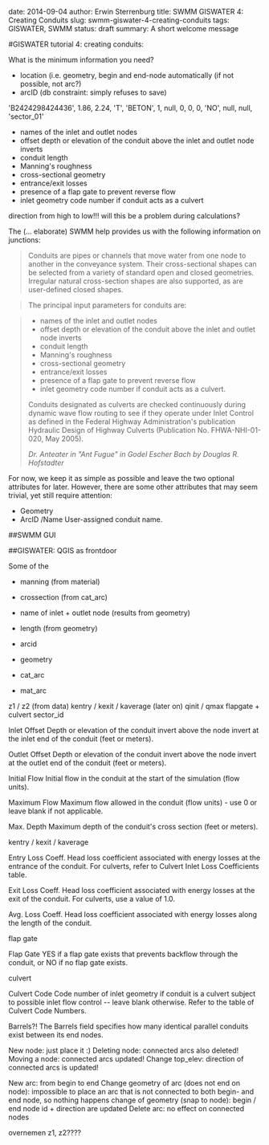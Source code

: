 date: 2014-09-04
author: Erwin Sterrenburg
title: SWMM GISWATER 4: Creating Conduits
slug: swmm-giswater-4-creating-conduits
tags: GISWATER, SWMM
status: draft
summary: A short welcome message

#GISWATER tutorial 4: creating conduits:

What is the minimum information you need?

- location (i.e. geometry, begin and end-node automatically (if not possible, not arc?)
- arcID (db constraint: simply refuses to save)

'B2424298424436', 1.86, 2.24, 'T', 'BETON', 1, null, 0, 0, 0, 'NO', null, null, 'sector_01'

- names of the inlet and outlet nodes
- offset depth or elevation of the conduit above the inlet and outlet node inverts
- conduit length
- Manning's roughness
- cross-sectional geometry
- entrance/exit losses
- presence of a flap gate to prevent reverse flow
- inlet geometry code number if conduit acts as a culvert

direction from high to low!!! will this be a problem during calculations?


The (... elaborate) SWMM help provides us with the following information on junctions:
>   Conduits are pipes or channels that move water from one node to another in the conveyance system.
>   Their cross-sectional shapes can be selected from a variety of standard open and closed geometries.
>   Irregular natural cross-section shapes are also supported, as are user-defined closed shapes.

>   The principal input parameters for conduits are:

>   * names of the inlet and outlet nodes
>   * offset depth or elevation of the conduit above the inlet and outlet node inverts
>   * conduit length
>   * Manning's roughness
>   * cross-sectional geometry
>   * entrance/exit losses
>   * presence of a flap gate to prevent reverse flow
>   * inlet geometry code number if conduit acts as a culvert.
>
>   Conduits designated as culverts are checked continuously during dynamic wave flow routing
>   to see if they operate under Inlet Control as defined in the Federal Highway Administration's
>   publication Hydraulic Design of Highway Culverts (Publication No. FHWA-NHI-01-020, May 2005).
>
>   <cite>Dr. Anteater in "Ant Fugue" in Godel Escher Bach by Douglas R. Hofstadter</cite>

For now, we keep it as simple as possible and leave the two optional attributes for later. However, there are some other
attributes that may seem trivial, yet still require attention:

*   Geometry
*   ArcID /Name
 User-assigned conduit name.

##SWMM GUI



##GISWATER: QGIS as frontdoor


Some of the
* manning (from material)
* crossection (from cat_arc)
* name of inlet + outlet node (results from geometry)
* length (from geometry)



* arcid
* geometry
* cat_arc
* mat_arc

z1 / z2 (from data)
kentry / kexit / kaverage (later on)
qinit / qmax
flapgate + culvert
sector_id




Inlet Offset
 Depth or elevation of the conduit invert above the node invert at the inlet end of the conduit (feet or meters).

Outlet Offset
 Depth or elevation of the conduit invert above the node invert at the outlet end of the conduit (feet or meters).


Initial Flow
 Initial flow in the conduit at the start of the simulation (flow units).

Maximum Flow
 Maximum flow allowed in the conduit (flow units) - use 0 or leave blank if not applicable.



Max. Depth
 Maximum depth of the conduit's cross section (feet or meters).

kentry / kexit / kaverage

Entry Loss Coeff.
 Head loss coefficient associated with energy losses at the entrance of the conduit. For culverts, refer to Culvert Inlet Loss Coefficients table.

Exit Loss Coeff.
 Head loss coefficient associated with energy losses at the exit of the conduit. For culverts, use a value of 1.0.

Avg. Loss Coeff.
 Head loss coefficient associated with energy losses along the length of the conduit.

flap gate

Flap Gate
 YES if a flap gate exists that prevents backflow through the conduit, or NO if no flap gate exists.

culvert

Culvert Code
 Code number of inlet geometry if conduit is a culvert subject to possible inlet flow control -- leave blank otherwise. Refer to the table of Culvert Code Numbers.


Barrels?!
The Barrels field specifies how many identical parallel conduits exist between its end nodes.



New node: just place it :)
Deleting node: connected arcs also deleted!
Moving a node: connected arcs updated!
Change top_elev: direction of connected arcs is updated!

New arc: from begin to end
Change geometry of arc (does not end on node): impossible to place an arc that is not connected to both begin- and end node, so nothing happens
change of geometry (snap to node): begin / end node id + direction are updated
Delete arc: no effect on connected nodes

overnemen z1, z2????
